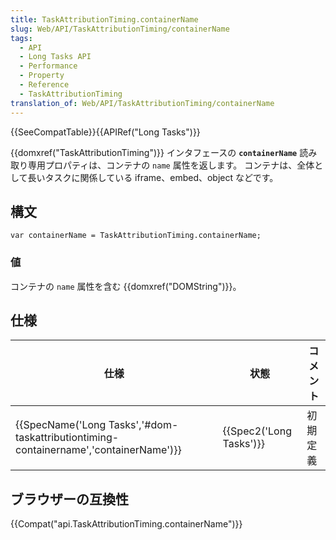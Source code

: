 ```yaml
---
title: TaskAttributionTiming.containerName
slug: Web/API/TaskAttributionTiming/containerName
tags:
  - API
  - Long Tasks API
  - Performance
  - Property
  - Reference
  - TaskAttributionTiming
translation_of: Web/API/TaskAttributionTiming/containerName
---
```

{{SeeCompatTable}}{{APIRef("Long Tasks")}}

{{domxref("TaskAttributionTiming")}} インタフェースの **`containerName`** 読み取り専用プロパティは、コンテナの `name` 属性を返します。 コンテナは、全体として長いタスクに関係している iframe、embed、object などです。

## 構文

```
var containerName = TaskAttributionTiming.containerName;
```

### 値

コンテナの `name` 属性を含む {{domxref("DOMString")}}。

## 仕様

| 仕様                                                                                                             | 状態                             | コメント |
| ---------------------------------------------------------------------------------------------------------------- | -------------------------------- | -------- |
| {{SpecName('Long Tasks','#dom-taskattributiontiming-containername','containerName')}} | {{Spec2('Long Tasks')}} | 初期定義 |

## ブラウザーの互換性

{{Compat("api.TaskAttributionTiming.containerName")}}

